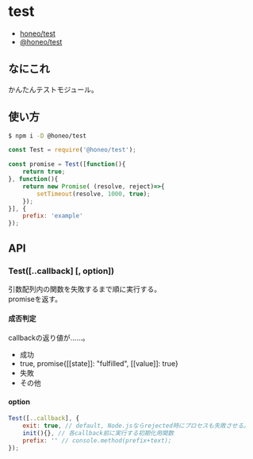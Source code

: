 # test
* [honeo/test](https://github.com/honeo/test)  
* [@honeo/test](https://www.npmjs.com/package/@honeo/test)

## なにこれ
かんたんテストモジュール。

## 使い方
```sh
$ npm i -D @honeo/test
```
```js
const Test = require('@honeo/test');

const promise = Test([function(){
	return true;
}, function(){
	return new Promise( (resolve, reject)=>{
	    setTimeout(resolve, 1000, true);
	});
}], {
	prefix: 'example'
});
```

## API

### Test([..callback] [, option])
引数配列内の関数を失敗するまで順に実行する。  
promiseを返す。

#### 成否判定
callbackの返り値が……。
* 成功
 * true, promise{[[state]]: "fulfilled", [[value]]: true}
* 失敗
 * その他

#### option
```js
Test([..callback], {
	exit: true, // default, Node.jsならrejected時にプロセスも失敗させる。
	init(){}, // 各callback前に実行する初期化用関数
	prefix: '' // console.method(prefix+text);
});
```
